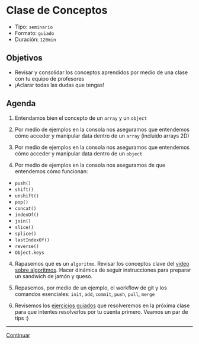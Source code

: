 # Clase de Conceptos
- Tipo: `seminario`
- Formato: `guiado`
- Duración: `120min`

## Objetivos

- Revisar y consolidar los conceptos aprendidos por medio de una clase con tu equipo de profesores
- ¡Aclarar todas las dudas que tengas!

## Agenda

 1. Entendamos bien el concepto de un `array` y un `object`

 2. Por medio de ejemplos en la consola nos aseguramos que entendemos cómo acceder y manipular data dentro de un `array` (incluido arrays 2D)

 3. Por medio de ejemplos en la consola nos aseguramos que entendemos cómo acceder y manipular data dentro de un `object`

 4. Por medio de ejemplos en la consola nos aseguramos de que entendemos cómo funcionan:
   - `push()`
   - `shift()`
   - `unshift()`
   - `pop()`
   - `concat()`
   - `indexOf()`
   - `join()`
   - `slice()`
   - `splice()`
   - `lastIndexOf()`
   - `reverse()`
   - `Object.keys`

 4. Rapasemos qué es un `algoritmo`. Revisar los conceptos clave del [video sobre algoritmos](https://www.youtube.com/watch?v=U3CGMyjzlvM). Hacer dinámica de seguir
 instrucciones para preparar un sandwich de jamón y queso.

 5. Repasemos, por medio de un ejemplo, el workflow de git y los comandos esenciales: `init`, `add`, `commit`, `push`, `pull`, `merge`

 6. Revisemos los [ejercicios guiados](11-guided-exercises.md) que resolveremos en la próxima clase para que intentes resolverlos por tu cuenta primero. Veamos un par de tips :)

***
[Continuar](10b-hse1.md)

